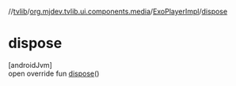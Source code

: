 //[tvlib](../../../index.md)/[org.mjdev.tvlib.ui.components.media](../index.md)/[ExoPlayerImpl](index.md)/[dispose](dispose.md)

# dispose

[androidJvm]\
open override fun [dispose](dispose.md)()
